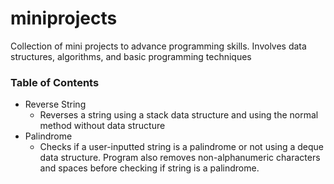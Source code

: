 # miniprojects
Collection of mini projects to advance programming skills. 
Involves data structures, algorithms, and basic programming techniques

### Table of Contents
- Reverse String
    - Reverses a string using a stack data structure and using the normal method without data structure
- Palindrome
    - Checks if a user-inputted string is a palindrome or not using a deque data structure. Program also removes non-alphanumeric characters and spaces before checking if string is a palindrome.